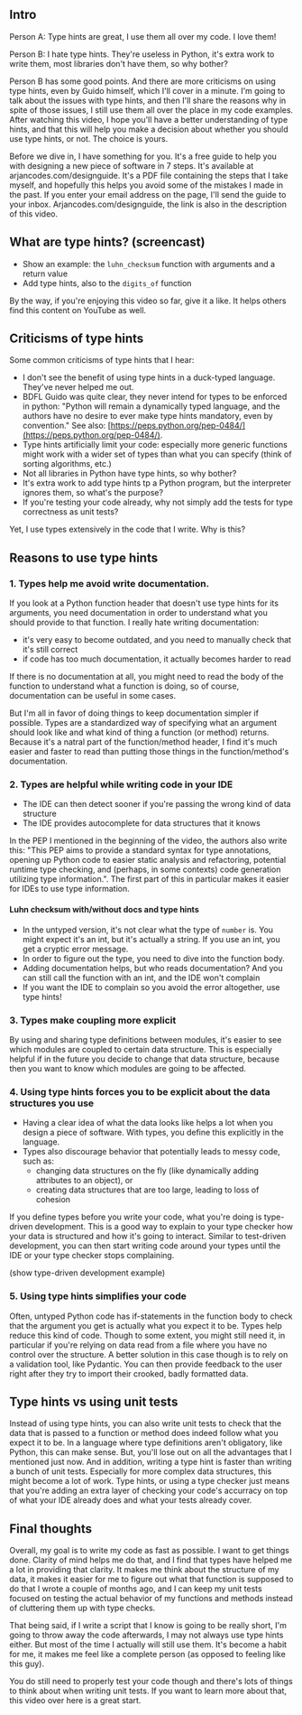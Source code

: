 ## Intro

Person A: Type hints are great, I use them all over my code. I love them!

Person B: I hate type hints. They're useless in Python, it's extra work to write them, most libraries don't have them, so why bother?

Person B has some good points. And there are more criticisms on using type hints, even by Guido himself, which I'll cover in a minute. I'm going to talk about the issues with type hints, and then I'll share the reasons why in spite of those issues, I still use them all over the place in my code examples. After watching this video, I hope you'll have a better understanding of type hints, and that this will help you make a decision about whether you should use type hints, or not. The choice is yours.

Before we dive in, I have something for you. It's a free guide to help you with designing a new piece of software in 7 steps. It's available at arjancodes.com/designguide. It's a PDF file containing the steps that I take myself, and hopefully this helps you avoid some of the mistakes I made in the past. If you enter your email address on the page, I'll send the guide to your inbox. Arjancodes.com/designguide, the link is also in the description of this video.

## What are type hints? (screencast)

- Show an example: the `luhn_checksum` function with arguments and a return value
- Add type hints, also to the `digits_of` function

By the way, if you're enjoying this video so far, give it a like. It helps others find this content on YouTube as well.

## Criticisms of type hints

Some common criticisms of type hints that I hear:

- I don't see the benefit of using type hints in a duck-typed language. They've never helped me out.
- BDFL Guido was quite clear, they never intend for types to be enforced in python: "Python will remain a dynamically typed language, and the authors have no desire to ever make type hints mandatory, even by convention." See also: [https://peps.python.org/pep-0484/](https://peps.python.org/pep-0484/).
- Type hints artificially limit your code: especially more generic functions might work with a wider set of types than what you can specify (think of sorting algorithms, etc.)
- Not all libraries in Python have type hints, so why bother?
- It's extra work to add type hints tp a Python program, but the interpreter ignores them, so what's the purpose?
- If you're testing your code already, why not simply add the tests for type correctness as unit tests?

Yet, I use types extensively in the code that I write. Why is this?

## Reasons to use type hints

### 1. Types help me avoid write documentation.

If you look at a Python function header that doesn't use type hints for its arguments, you need documentation in order to understand what you should provide to that function. I really hate writing documentation:

- it's very easy to become outdated, and you need to manually check that it's still correct
- if code has too much documentation, it actually becomes harder to read

If there is no documentation at all, you might need to read the body of the function to understand what a function is doing, so of course, documentation can be useful in some cases.

But I'm all in favor of doing things to keep documentation simpler if possible. Types are a standardized way of specifying what an argument should look like and what kind of thing a function (or method) returns. Because it's a natral part of the function/method header, I find it's much easier and faster to read than putting those things in the function/method's documentation.

### 2. Types are helpful while writing code in your IDE

- The IDE can then detect sooner if you're passing the wrong kind of data structure
- The IDE provides autocomplete for data structures that it knows

In the PEP I mentioned in the beginning of the video, the authors also write this: "This PEP aims to provide a standard syntax for type annotations, opening up Python code to easier static analysis and refactoring, potential runtime type checking, and (perhaps, in some contexts) code generation utilizing type information.". The first part of this in particular makes it easier for IDEs to use type information.

#### Luhn checksum with/without docs and type hints

- In the untyped version, it's not clear what the type of `number` is. You might expect it's an int, but it's actually a string. If you use an int, you get a cryptic error message.
- In order to figure out the type, you need to dive into the function body.
- Adding documentation helps, but who reads documentation? And you can still call the function with an int, and the IDE won't complain
- If you want the IDE to complain so you avoid the error altogether, use type hints!

### 3. Types make coupling more explicit

By using and sharing type definitions between modules, it's easier to see which modules are coupled to certain data structure. This is especially helpful if in the future you decide to change that data structure, because then you want to know which modules are going to be affected.

### 4. Using type hints forces you to be explicit about the data structures you use

- Having a clear idea of what the data looks like helps a lot when you design a piece of software. With types, you define this explicitly in the language.
- Types also discourage behavior that potentially leads to messy code, such as:
  - changing data structures on the fly (like dynamically adding attributes to an object), or
  - creating data structures that are too large, leading to loss of cohesion

If you define types before you write your code, what you're doing is type-driven development. This is a good way to explain to your type checker how your data is structured and how it's going to interact. Similar to test-driven development, you can then start writing code around your types until the IDE or your type checker stops complaining.

(show type-driven development example)

### 5. Using type hints simplifies your code

Often, untyped Python code has if-statements in the function body to check that the argument you get is actually what you expect it to be. Types help reduce this kind of code. Though to some extent, you might still need it, in particular if you're relying on data read from a file where you have no control over the structure. A better solution in this case though is to rely on a validation tool, like Pydantic. You can then provide feedback to the user right after they try to import their crooked, badly formatted data.

## Type hints vs using unit tests

Instead of using type hints, you can also write unit tests to check that the data that is passed to a function or method does indeed follow what you expect it to be. In a language where type definitions aren't obligatory, like Python, this can make sense. But, you'll lose out on all the advantages that I mentioned just now. And in addition, writing a type hint is faster than writing a bunch of unit tests. Especially for more complex data structures, this might become a lot of work. Type hints, or using a type checker just means that you're adding an extra layer of checking your code's accurracy on top of what your IDE already does and what your tests already cover.

## Final thoughts

Overall, my goal is to write my code as fast as possible. I want to get things done. Clarity of mind helps me do that, and I find that types have helped me a lot in providing that clarity. It makes me think about the structure of my data, it makes it easier for me to figure out what that function is supposed to do that I wrote a couple of months ago, and I can keep my unit tests focused on testing the actual behavior of my functions and methods instead of cluttering them up with type checks.

That being said, if I write a script that I know is going to be really short, I'm going to throw away the code afterwards, I may not always use type hints either. But most of the time I actually will still use them. It's become a habit for me, it makes me feel like a complete person (as opposed to feeling like this guy).

You do still need to properly test your code though and there's lots of things to think about when writing unit tests. If you want to learn more about that, this video over here is a great start.
